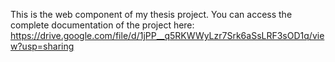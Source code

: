This is the web component of my thesis project. You can access the complete documentation of the project here: https://drive.google.com/file/d/1jPP__q5RKWWyLzr7Srk6aSsLRF3sOD1q/view?usp=sharing


